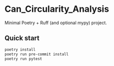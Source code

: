# Can_Circularity_Analysis

Minimal Poetry + Ruff (and optional mypy) project.

## Quick start
```bash
poetry install
poetry run pre-commit install
poetry run pytest
